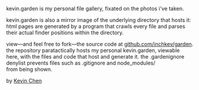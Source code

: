 kevin.garden is my personal file gallery, fixated on the photos i've taken.

kevin.garden is also a mirror image of the underlying directory that hosts it:<br>
html pages are generated by a program that crawls every file and parses<br>
their actual finder positions within the directory.

view—and feel free to fork—the source code at [github.com/inchkev/garden](https://github.com/inchkev/garden).<br>
the repository paratactically hosts my personal kevin.garden, viewable<br>
here, with the files and code that host and generate it. the .gardenignore<br>
denylist prevents files such as .gitignore and node_modules/<br>
from being shown.

by [Kevin Chen](https://kevinnchen.com)
